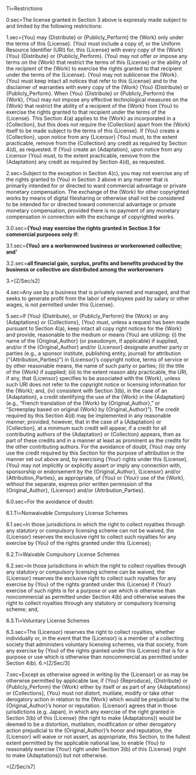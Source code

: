 
Ti=Restrictions

0.sec=The license granted in Section 3 above is expressly made subject to and limited by the following restrictions: 

1.sec={You} may {Distribute} or {Publicly_Perform} the {Work} only under the terms of this {License}. {You} must include a copy of, or the Uniform Resource Identifier (URI) for, this {License} with every copy of the {Work} {You} {Distribute} or {Publicly_Perform}. {You} may not offer or impose any terms on the {Work} that restrict the terms of this {License} or the ability of the recipient of the {Work} to exercise the rights granted to that recipient under the terms of the {License}. {You} may not sublicense the {Work}. {You} must keep intact all notices that refer to this {License} and to the disclaimer of warranties with every copy of the {Work} {You} {Distribute} or {Publicly_Perform}. When {You} {Distribute} or {Publicly_Perform} the {Work}, {You} may not impose any effective technological measures on the {Work} that restrict the ability of a recipient of the {Work} from {You} to exercise the rights granted to that recipient under the terms of the {License}. This Section 4(a) applies to the {Work} as incorporated in a {Collection}, but this does not require the {Collection} apart from the {Work} itself to be made subject to the terms of this {License}. If {You} create a {Collection}, upon notice from any {Licensor} {You} must, to the extent practicable, remove from the {Collection} any credit as required by Section 4(d), as requested. If {You} create an {Adaptation}, upon notice from any Licensor {You} must, to the extent practicable, remove from the {Adaptation} any credit as required by Section 4(d), as requested. 

2.sec=Subject to the exception in Section 4(c), you may not exercise any of the rights granted to {You} in Section 3 above in any manner that is primarily intended for or directed to ward commercial advantage or private monetary compensation. The exchange of the {Work} for other copyrighted works by means of digital filesharing or otherwise shall not be considered to be intended for or directed toward commercial advantage or private monetary compensation, provided there is no payment of any monetary compensation in connection with the exchange of copyrighted works. 

3.0.sec=<b>{You} may exercise the rights granted in Section 3 for commercial purposes only if:</b> 

3.1.sec=<b>{You} are a workerowned business or workerowned collective; and'</b>
 
3.2.sec=<b>all financial gain, surplus, profits and benefits produced by the business or collective are distributed among the workerowners</b>

3.=[Z/Sec/s2]

4.sec=Any use by a business that is privately owned and managed, and that seeks to generate profit from the labor of employees paid by salary or other wages, is not permitted under this {License}. 

5.sec=If {You} {Distribute}, or {Publicly_Perform} the {Work} or any {Adaptations} or {Collections}, {You} must, unless a request has been made pursuant to Section 4(a), keep intact all copy right notices for the {Work} and provide, reasonable to the medium or means {You} are utilizing: (i) the name of the {Original_Author} (or pseudonym, if applicable) if supplied, and/or if the {Original_Author} and/or {Licensor} designate another party or parties (e.g., a sponsor institute, publishing entity, journal) for attribution (“{Attribution_Parties}”) in {Licensor}’s copyright notice, terms of service or by other reasonable means, the name of such party or parties; (ii) the title of the {Work} if supplied; (iii) to the extent reason ably practicable, the URI, if any, that {Licensor} specifies to be associated with the {Work}, unless such URI does not refer to the copyright notice or licensing information for the {Work}; and, (iv) consistent with Section 3(b), in the case of an {Adaptation}, a credit identifying the use of the {Work} in the {Adaptation} (e.g., “French translation of the {Work} by {Original_Author},” or “Screenplay based on original {Work} by {Original_Author}”). The credit required by this Section 4(d) may be implemented in any reasonable manner; provided, however, that in the case of a {Adaptation} or {Collection}, at a minimum such credit will appear, if a credit for all contributing authors of the {Adaptation} or {Collection} appears, then as part of these credits and in a manner at least as prominent as the credits for the other contributing authors. For the avoidance of doubt, {You} may only use the credit required by this Section for the purpose of attribution in the manner set out above and, by exercising {Your} rights under this {License}, {You} may not implicitly or explicitly assert or imply any connection with, sponsorship or endorsement by the {Original_Author}, {Licensor} and/or {Attribution_Parties}, as appropriate, of {You} or {Your} use of the {Work}, without the separate, express prior written permission of the {Original_Author}, {Licensor} and/or {Attribution_Parties}. 

6.0.sec=For the avoidance of doubt: 

6.1.Ti=Nonwaivable Compulsory License Schemes

6.1.sec=In those jurisdictions in which the right to collect royalties through any statutory or compulsory licensing scheme can not be waived, the {Licensor} reserves the exclusive right to collect such royalties for any exercise by {You} of the rights granted under this {License}; 

6.2.Ti=Waivable Compulsory License Schemes

6.2.sec=In those jurisdictions in which the right to collect royalties through any statutory or compulsory licensing scheme can be waived, the {Licensor} reserves the exclusive right to collect such royalties for any exercise by {You} of the rights granted under this {License} if {Your} exercise of such rights is for a purpose or use which is otherwise than noncommercial as permitted under Section 4(b) and otherwise waives the right to collect royalties through any statutory or compulsory licensing scheme; and, 

6.3.Ti=Voluntary License Schemes

6.3.sec=The {Licensor} reserves the right to collect royalties, whether individually or, in the event that the {Licensor} is a member of a collecting society that administers voluntary licensing schemes, via that society, from any exercise by {You} of the rights granted under this {License} that is for a purpose or use which is otherwise than noncommercial as permitted under Section 4(b).
6.=[Z/Sec/3]

7.sec=Except as otherwise agreed in writing by the {Licensor} or as may be otherwise permitted by applicable law, if {You} {Reproduce}, {Distribute} or {Publicly_Perform} the {Work} either by itself or as part of any {Adaptations} or {Collections}, {You} must not distort, mutilate, modify or take other derogatory action in relation to the {Work} which would be prejudicial to the {Original_Author}’s honor or reputation. {Licensor} agrees that in those jurisdictions (e.g. Japan), in which any exercise of the right granted in Section 3(b) of this {License} (the right to make {Adaptations}) would be deemed to be a distortion, mutilation, modification or other derogatory action prejudicial to the {Original_Author}’s honor and reputation, the {Licensor} will waive or not assert, as appropriate, this Section, to the fullest extent permitted by the applicable national law, to enable {You} to reasonably exercise {Your} right under Section 3(b) of this {License} (right to make {Adaptations}) but not otherwise.

=[Z/Sec/s7]

